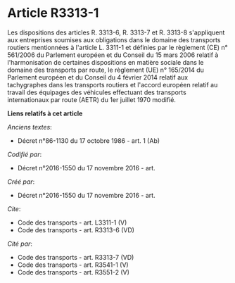 # Article R3313-1

Les dispositions des articles R. 3313-6, R. 3313-7 et R. 3313-8 s'appliquent aux entreprises soumises aux obligations dans le
domaine des transports routiers mentionnées à l'article L. 3311-1 et définies par le règlement (CE) n° 561/2006 du Parlement
européen et du Conseil du 15 mars 2006 relatif à l'harmonisation de certaines dispositions en matière sociale dans le domaine
des transports par route, le règlement (UE) n° 165/2014 du Parlement européen et du Conseil du 4 février 2014 relatif aux
tachygraphes dans les transports routiers et l'accord européen relatif au travail des équipages des véhicules effectuant des
transports internationaux par route (AETR) du 1er juillet 1970 modifié.

**Liens relatifs à cet article**

_Anciens textes_:

  - Décret n°86-1130 du 17 octobre 1986 - art. 1 (Ab)

_Codifié par_:

  - Décret n°2016-1550 du 17 novembre 2016 - art.

_Créé par_:

  - Décret n°2016-1550 du 17 novembre 2016 - art.

_Cite_:

  - Code des transports - art. L3311-1 (V)
  - Code des transports - art. R3313-6 (VD)

_Cité par_:

  - Code des transports - art. R3313-7 (VD)
  - Code des transports - art. R3541-1 (V)
  - Code des transports - art. R3551-2 (V)

